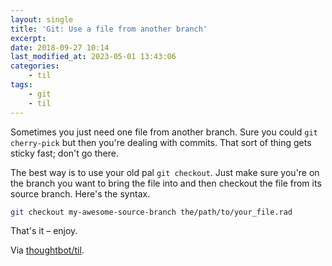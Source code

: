 ```yaml
---
layout: single
title: 'Git: Use a file from another branch'
excerpt:
date: 2018-09-27 10:14
last_modified_at: 2023-05-01 13:43:06
categories:
    - til
tags:
    - git
    - til
---
```


Sometimes you just need one file from another branch. Sure you could `git cherry-pick`
but then you're dealing with commits. That sort of thing gets sticky fast; don't go there.

The best way is to use your old pal `git checkout`. Just make sure you're
on the branch you want to bring the file into and then checkout the file
from its source branch. Here's the syntax.

```bash
git checkout my-awesome-source-branch the/path/to/your_file.rad
```

That's it – enjoy.

Via [thoughtbot/til](https://github.com/thoughtbot/til).
